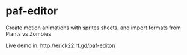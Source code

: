 # paf-editor
Create motion animations with sprites sheets, and import formats from Plants vs Zombies

Live demo in: http://erick22.rf.gd/paf-editor/
